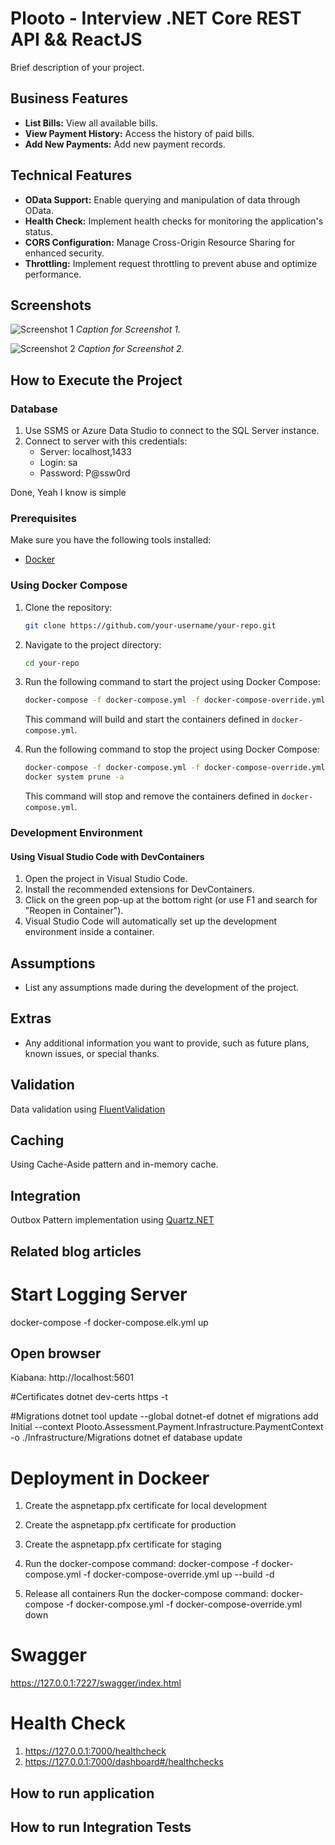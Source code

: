 # Plooto - Interview .NET Core REST API && ReactJS

Brief description of your project.

## Business Features

- **List Bills:** View all available bills.
- **View Payment History:** Access the history of paid bills.
- **Add New Payments:** Add new payment records.

## Technical Features

- **OData Support:** Enable querying and manipulation of data through OData.
- **Health Check:** Implement health checks for monitoring the application's status.
- **CORS Configuration:** Manage Cross-Origin Resource Sharing for enhanced security.
- **Throttling:** Implement request throttling to prevent abuse and optimize performance.

## Screenshots

![Screenshot 1](/screenshots/screenshot1.png)
*Caption for Screenshot 1.*

![Screenshot 2](/screenshots/screenshot2.png)
*Caption for Screenshot 2.*

## How to Execute the Project

### Database

1. Use SSMS or Azure Data Studio to connect to the SQL Server instance.
2. Connect to server with this credentials: 
    - Server: localhost,1433
    - Login: sa
    - Password: P@ssw0rd

Done, Yeah I know is simple

### Prerequisites

Make sure you have the following tools installed:

- [Docker](https://www.docker.com/)

### Using Docker Compose

1. Clone the repository:

    ```bash
    git clone https://github.com/your-username/your-repo.git
    ```

2. Navigate to the project directory:

    ```bash
    cd your-repo
    ```

3. Run the following command to start the project using Docker Compose:

    ```bash
    docker-compose -f docker-compose.yml -f docker-compose-override.yml  up --build -d 
    ```

   This command will build and start the containers defined in `docker-compose.yml`.

3. Run the following command to stop the project using Docker Compose:

    ```bash
    docker-compose -f docker-compose.yml -f docker-compose-override.yml  down
    docker system prune -a
    ```

   This command will stop  and remove the containers defined in `docker-compose.yml`.   

### Development Environment

#### Using Visual Studio Code with DevContainers

1. Open the project in Visual Studio Code.
2. Install the recommended extensions for DevContainers.
3. Click on the green pop-up at the bottom right (or use F1 and search for "Reopen in Container").
4. Visual Studio Code will automatically set up the development environment inside a container.

## Assumptions

- List any assumptions made during the development of the project.

## Extras

- Any additional information you want to provide, such as future plans, known issues, or special thanks.












## Validation
Data validation using [FluentValidation](https://github.com/JeremySkinner/FluentValidation)

## Caching
Using Cache-Aside pattern and in-memory cache.

## Integration
Outbox Pattern implementation using [Quartz.NET](https://github.com/quartznet/quartznet)

## Related blog articles

# Start Logging Server
docker-compose -f docker-compose.elk.yml up

## Open browser
Kiabana: http://localhost:5601

#Certificates
dotnet dev-certs https -t

#Migrations
dotnet tool update --global dotnet-ef
dotnet ef migrations add Initial --context Plooto.Assessment.Payment.Infrastructure.PaymentContext -o ./Infrastructure/Migrations
dotnet ef database update

# Deployment in Dockeer
1. Create the aspnetapp.pfx certificate for local development
2. Create the aspnetapp.pfx certificate for production
3. Create the aspnetapp.pfx certificate for staging

2. Run the docker-compose command:
docker-compose -f docker-compose.yml -f docker-compose-override.yml  up --build -d  

3. Release all containers Run the docker-compose command:
docker-compose -f docker-compose.yml -f docker-compose-override.yml  down

# Swagger
https://127.0.0.1:7227/swagger/index.html


# Health Check 
1. https://127.0.0.1:7000/healthcheck
2. https://127.0.0.1:7000/dashboard#/healthchecks

## How to run application


## How to run Integration Tests

